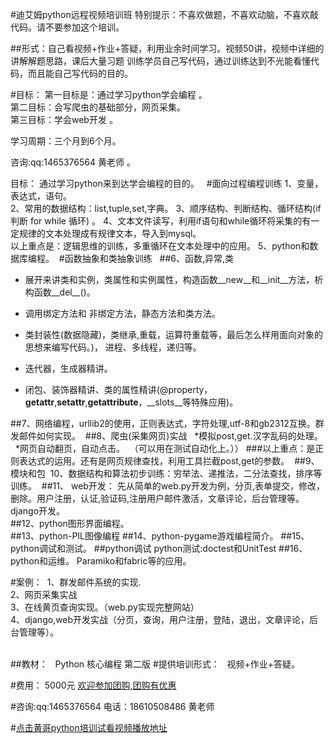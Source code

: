 #迪艾姆python远程视频培训班
特别提示：不喜欢做题，不喜欢动脑，不喜欢敲代码。请不要参加这个培训。

##形式：自己看视频+作业+答疑，利用业余时间学习。视频50讲，视频中详细的讲解解题思路，课后大量习题
训练学员自己写代码，通过训练达到不光能看懂代码，而且能自己写代码的目的。

#目标：
第一目标是：通过学习python学会编程 。  
第二目标：会写爬虫的基础部分，网页采集。  
第三目标：学会web开发  。

学习周期：三个月到6个月。


咨询:qq:1465376564 黄老师  。

目标： 通过学习python来到达学会编程的目的。   
#面向过程编程训练
1、变量，表达式，语句。  
2、常用的数据结构：list,tuple,set,字典。 
3、顺序结构、判断结构、循环结构(if判断 for while 循环) 。 
4、文本文件读写，利用if语句和while循环将采集的有一定规律的文本处理成有规律文本，导入到mysql。  
以上重点是：逻辑思维的训练，多重循环在文本处理中的应用。
5、python和数据库编程。 
#函数抽象和类抽象训练    
##6、函数,异常,类  
* 展开来讲类和实例，类属性和实例属性，构造函数__new__和__init__方法，析构函数__del__()。
* 调用绑定方法和 非绑定方法，静态方法和类方法。 

* 类封装性(数据隐藏)，类继承,重载，运算符重载等，最后怎么样用面向对象的思想来编写代码。)，
进程、多线程，递归等。

* 迭代器，生成器精讲。

* 闭包、装饰器精讲、类的属性精讲(@property，__getattr__,__setattr__,__getattribute__，__slots__等特殊应用)。

##7、网络编程，urllib2的使用，正则表达式，字符处理,utf-8和gb2312互换。群发邮件如何实现。 
##8、爬虫(采集网页)实战   
*模拟post,get.汉字乱码的处理。   
*网页自动翻页，自动点击。   （可以用在测试自动化上。））
###以上重点：是正则表达式的运用。还有是网页规律查找，利用工具拦截post,get的参数。 
##9、模块和包 
10、数据结构和算法初步训练：穷举法、递推法，二分法查找，排序等训练。 
##11、 web开发：
先从简单的web.py开发为例，分页,表单提交，修改，删除。用户注册，认证,验证码,注册用户邮件激活，文章评论，后台管理等。 
django开发。  
##12、python图形界面编程。  
##13、python-PIL图像编程
##14、python-pygame游戏编程简介。
##15、python调试和测试。
##python调试
python测试:doctest和UnitTest
##16、python和运维。
Paramiko和fabric等的应用。

#案例： 
1、群发邮件系统的实现.  
2、网页采集实战    
3、在线黄页查询实现。（web.py实现完整网站）    
4、django,web开发实战（分页，查询，用户注册，登陆，退出，文章评论，后台管理等）。  
 

##教材：  
Python 核心编程 第二版
#提供培训形式：    视频+作业+答疑。  
 


#费用：  5000元  [欢迎参加团购,团购有优惠](https://github.com/pythonpeixun/article/blob/master/tuangou.md)
  
#咨询:qq:1465376564 电话：18610508486 黄老师 

#[点击黄哥python培训试看视频播放地址](https://github.com/pythonpeixun/article/blob/master/python_shiping.md)